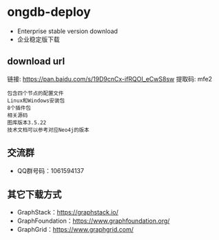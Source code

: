 # ongdb-deploy
- Enterprise stable version download
- 企业稳定版下载
## download url
链接: https://pan.baidu.com/s/19D9cnCx-ifRQOI_eCwS8sw 提取码: mfe2
```
包含四个节点的配置文件
Linux和Windows安装包
8个插件包
相关源码
图库版本3.5.22
技术文档可以参考对应Neo4j的版本
```
## 交流群
- QQ群号码：1061594137
## 其它下载方式
- GraphStack：https://graphstack.io/
- GraphFoundation：https://www.graphfoundation.org/
- GraphGrid：https://www.graphgrid.com/
